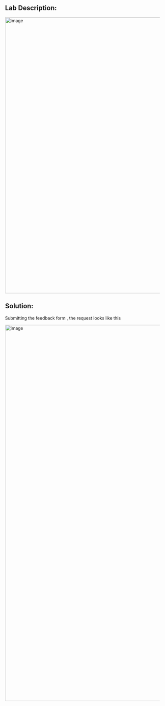 ## Lab Description:

<img width="898" alt="image" src="https://github.com/SantoshKumarP1412/PortSwigger/assets/140537888/e36d94a9-cd3d-46b0-a881-946fca55655a">

## Solution:

Submitting the feedback form , the request looks like this

<img width="1224" alt="image" src="https://github.com/SantoshKumarP1412/PortSwigger/assets/140537888/5c8465e4-0898-47e4-9879-51702084fd68">

